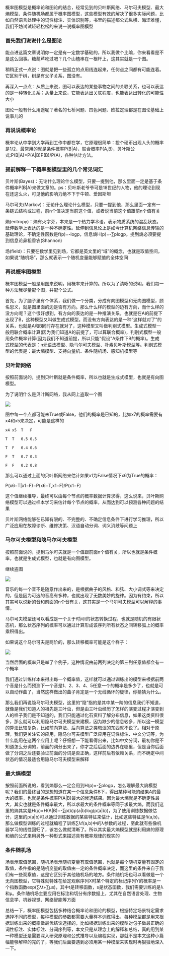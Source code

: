 概率图模型是概率论和图论的结合，经常见到的贝叶斯网络、马尔可夫模型、最大熵模型、条件随机场都属于概率图模型，这些模型有效的解决了很多实际问题，比如自然语言处理中的词性标注、实体识别等，书里的描述都公式纵横、晦涩难懂，我们不妨试试轻轻松松的来说一说概率图模型 

 

### 首先我们说说什么是图论
能点进这篇文章说明你一定是有一定数学基础的，所以我做个比喻，你来看看是不是这么回事。糖葫芦吃过吧？几个山楂串在一根杆上，这其实就是一个图。

稍稍正式一点说：图就是把一些孤立的点用线连起来，任何点之间都有可能连着。它区别于树，树是有父子关系，图没有。

再深入一点点：从质上来说，图可以表达的某些事物之间的关联关系，也可以表达的是一种转化关系；从量上来说，它能表达出关联程度，也能表达出转化的可能性大小

图论一般有什么用途呢？著名的七桥问题、四色问题、欧拉定理都是在图论基础上说事儿的

 

### 再说说概率论
概率论从中学到大学再到工作中都在学，它原理很简单：投个硬币出现人头的概率是1/2，最常用的就是条件概率P(B|A)，联合概率P(A,B)，贝叶斯公式:P(B|A)=P(A|B)P(B)/P(A)，各种估计方法。

 

### 提前解释一下概率图模型里的几个常见词汇
贝叶斯(Bayes)：无论什么理论什么模型，只要一提到他，那么里面一定是基于条件概率P(B|A)来做文章的。ps：贝叶斯老爷爷可是18世纪的人物，他的理论到现在还这么火，可见他的影响力绝不下于牛顿、爱因斯坦

马尔可夫(Markov)：无论什么理论什么模型，只要一提到他，那么里面一定有一条链式结构或过程，前n个值决定当前这个值，或者说当前这个值跟前n个值有关

熵(entropy)：熵有火字旁，本来是一个热力学术语，表示物质系统的混乱状态。延伸数学上表达的是一种不确定性。延伸到信息论上是如今计算机网络信息传输的基础理论，不确定性函数是f(p)=-logp，信息熵H(p)=-∑plogp。提到熵必须要提到信息论鼻祖香农(Shannon)

场(field)：只要在数学里见到场，它都是英文里的“域”的概念，也就是取值空间，如果说“随机场”，那么就表示一个随机变量能够赋值的全体空间

 

### 再说概率图模型
概率图模型一般是用图来说明，用概率来计算的。所以为了清晰的说明，我们每一种方法我尽量配个图，并配个公式。

首先，为了脑子里有个体系，我们做一个分类，分成有向图模型和无向图模型，顾名思义，就是图里面的边是否有方向。那么什么样的模型的边有方向，而什么样的没方向呢？这个很好想到，有方向的表达的是一种推演关系，也就是在A的前提下出现了B，这种模型又叫做生成式模型。而没有方向表达的是一种“这样就对了”的关系，也就是A和B同时存在就对了，这种模型又叫做判别式模型。生成式模型一般用联合概率计算(因为我们知道A的前提了，可以算联合概率)，判别式模型一般用条件概率计算(因为我们不知道前提，所以只能"假设"A条件下B的概率)。生成式模型的代表是：n元语法模型、隐马尔可夫模型、朴素贝叶斯模型等。判别式模型的代表是：最大熵模型、支持向量机、条件随机场、感知机模型等

 

### 贝叶斯网络
按照前面说的，提到贝叶斯就是条件概率，所以也就是生成式模型，也就是有向图模型。

为了说明什么是贝叶斯网络，我从网上盗取一个图

![](imgs/1418fbe0688b41926f6de2ee0e98c4e4830208d1.png)

 

图中每一个点都可能未True或False，他们的概率是已知的，比如x7的概率需要有x4和x5来决定，可能是这样的
``` 
x4 x5  T   F

T  T   0.5 0.5

T  F   0.4 0.6

F  T   0.7 0.3

F  F   0.2 0.8
``` 
 

那么可以通过上面的贝叶斯网络来估计如果x1为False情况下x6为True的概率：

P(x6=T|x1=F)=P(x6=T,x1=F)/P(x1=F)

这个值继续推导，最终可以由每个节点的概率数据计算求得，这么说来，贝叶斯网络模型可以通过样本学习来估计每个节点的概率，从而达到可以预测各种问题的结果

贝叶斯网络能够在已知有限的、不完整的、不确定信息条件下进行学习推理，所以广泛应用在故障诊断、维修决策、汉语自动分词、词义消歧等问题上



 

### 马尔可夫模型和隐马尔可夫模型
按照前面说的，提到马尔可夫就是一个值跟前面n个值有关，所以也就是条件概率，也就是生成式模型，也就是有向图模型。

继续盗图

![](imgs/ea49002e7337dc908cfc169d0e4c1b612a3d66ab.png)

 

音乐的每一个音不是随意作出来的，是根据曲子的风格、和弦、大小调式等来决定的，但是因为可选的音高有多种，也就出现了无数美妙的旋律。因为有约束，所以其实可以说新的音和前面的n个音有关，这其实是一个马尔可夫模型可以解释的事情。

马尔可夫模型还可以看成是一个关于时间t的状态转换过程，也就是随机的有限状态机，那么状态序列的概率可以通过计算形成该序列所有状态之间转移弧上的概率乘积得出。

如果说这个马尔可夫是两阶的，那么转移概率可能是这个样子：

![](imgs/87b372efdfd3d27d1c76712a362f14287d95d1e3.png)

 

当然后面的概率只是举了个例子，这种情况由前两列决定的第三列任意值都会有一个概率

我们通过训练样本来得出每一个概率值，这样就可以通过训练出的模型来根据前两个音是什么而预测下一个音是1、2、3、4、5任意一个的概率是多少了，也就是可以自动作曲了，当然这样做出的曲子肯定是一个无线循环的旋律，你猜猜为什么。

 

那么我们再说隐马尔可夫模型，这里的“隐”指的是其中某一阶的信息我们不知道，就像是我们知道人的祖先是三叶虫，但是由三叶虫经历了怎样的演变过程才演变到人的样子我们是不知道的，我们只能通过化石资料了解分布信息，如果这类资料很多，那么就可以利用隐马尔可夫模型来建模，因为缺少的信息较多，所以这一模型的算法比较复杂，比如前向算法、后向算法之类晦涩的东西就不说了。相对于原理，我们更关注它的应用，隐马尔可夫模型广泛应用在词性标注、中文分词等，为什么能用在这两个应用上呢？仔细想一下能看得出来，比如中文分词，最初你是不知道怎么分词的，前面的词分出来了，你才之后后面的边界在哪里，但是当你后面做了分词之后还要验证前面的分词是否正确，这样前后有依赖关系，而不确定中间状态的情况最适合用隐马尔可夫模型来解释

 

### 最大熵模型
按照前面所说的，看到熵那么一定会用到H(p)=-∑plogp，怎么理解最大熵模型呢？我们的最终目的是想知道在某一个信息条件B下，得出某种可能的结果A的最大的概率，也就是条件概率P(A|B)最大的候选结果。因为最大熵就是不确定性最大，其实也就是条件概率最大，所以求最大的条件概率等同于求最大熵，而我们这里的熵其实是H(p)=H(A|B)=-∑p(b)p(a|b)log(p(a|b))，为了使用训练数据做估计，这里的p(a|b)可以通过训练数据的某些特征来估计，比如这些特征是fi(a,b)，那么做模型训练的过程就编程了训练∑λf(a,b)中的λ参数的过程，至此就有些像机器学习的线性回归了，该怎么做就清晰了。所以其实最大熵模型就是利用熵的原理和熵的公式来用另外一种形式来描述具有概率规律的现实的

 

### 条件随机场
场表示取值范围，随机场表示随机变量有取值范围，也就是每个随机变量有固定的取值，条件指的是随机变量的取值由一定的条件概率决定，而这里的条件来自于我们有一些观察值，这是它区别于其他随机场的地方。条件随机场也可以看做是一个无向图模型，它特殊就特殊在给定观察序列X时某个特定的标记序列Y的概率是一个指数函数exp(∑λt+∑μs)，其中t是转移函数，s是状态函数，我们需要训练的是λ和μ。条件随机场主要应用在标注和切分有序数据上，尤其在自然语言处理、生物信息学、机器视觉、网络智能等方面

 

总结一下，概率图模型包括多种结合概率论和图论的模型，根据特定场景特定需求选择不同的模型，每种模型的参数都需要大量样本训练得出，每种模型都是用来根据训练出来的概率做最优结论选择的，比如根据训练出来的模型对句子做最正确的词性标注、实体标注、分词序列等，本文只是从理念上的解释和总结，真的用到某一种模型还是需要深入研究原理和公式推导以及编程实现，那就不是本文这种小篇幅能够解释的完的了，等我们后面要遇到必须用某一种模型来实现时再狠狠地深入一下。